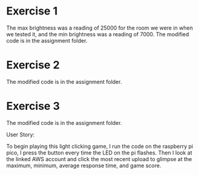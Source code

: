 # Exercise 1
The max brightness was a reading of 25000 for the room we were in when we tested it, and the min brightness was a reading of 7000.
The modified code is in the assignment folder.

# Exercise 2
The modified code is in the assignment folder.

# Exercise 3
The modified code is in the assignment folder.

User Story:

To begin playing this light clicking game, I run the code on the raspberry pi pico, I press the button every time the LED on the pi flashes. Then I look at the linked AWS account and click the most recent upload to glimpse at the maximum, minimum, average response time, and game score.
